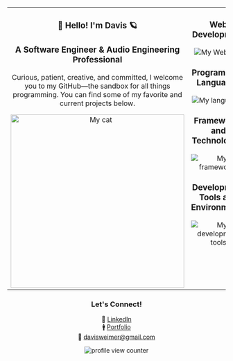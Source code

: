 <div align="center">
<table>
    <tr>
      <td valign="top">
        <div align="center">
          <h3>🚀 Hello! I'm Davis  🪐</h3>
          <h3>A Software Engineer & Audio Engineering Professional</h3>
          <p>
            Curious, patient, creative, and committed, I welcome you to my GitHub—the sandbox for all things programming. You can find some of my favorite and current projects below.
          </p>
          <img src="https://github.com/DavisWeimer/DavisWeimer/assets/128326999/a2cec57a-870f-4016-8d16-df72aefd6191" alt="My cat" width="400" height="400"/>
        </div>
      </td>
      <td valign="top">
        <div align="center">
          <h3>Web Development</h3>
          <p>
            <img src="https://skillicons.dev/icons?i=github,html,css" alt="My Web Dev"/>
          </p>
          <h3>Programming Languages</h3>
          <p>
            <img src="https://skillicons.dev/icons?i=ruby,js,cpp" alt="My languages"/>
          </p>
          <h3>Frameworks and Technologies</h3>
          <p align="center">
            <img src="https://skillicons.dev/icons?i=rails,react,postgres,graphql,nodejs,bootstrap&perline=3" alt="My frameworks"/>
          </p>
          <h3>Development Tools and Environments</h3>
          <p>
            <img src="https://skillicons.dev/icons?i=vscode,postman,git" alt="My development tools"/>
          </p>
        </div>
      </td>
    </tr>
  </table>
    
<h3>Let's Connect!</h3>

📘 [LinkedIn](https://www.linkedin.com/in/davis-weimer/)  
🚹 [Portfolio](https://www.dw-portfolio.com/)  
📧 davisweimer@gmail.com 


<p>
  <img src="https://komarev.com/ghpvc/?username=yourgithubusername&label=Profile%20views&style=flat-square" alt="profile view counter" />
</p>

</div>
